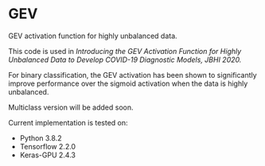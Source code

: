 # GEV
GEV activation function for highly unbalanced data.

This code is used in *Introducing the GEV Activation Function for Highly Unbalanced Data to Develop COVID-19 Diagnostic Models, JBHI 2020.*

For binary classification, the GEV activation has been shown to significantly improve performance over the sigmoid activation when the data is highly unbalanced. 

Multiclass version will be added soon.

Current implementation is tested on:
- Python 3.8.2
- Tensorflow 2.2.0
- Keras-GPU 2.4.3
